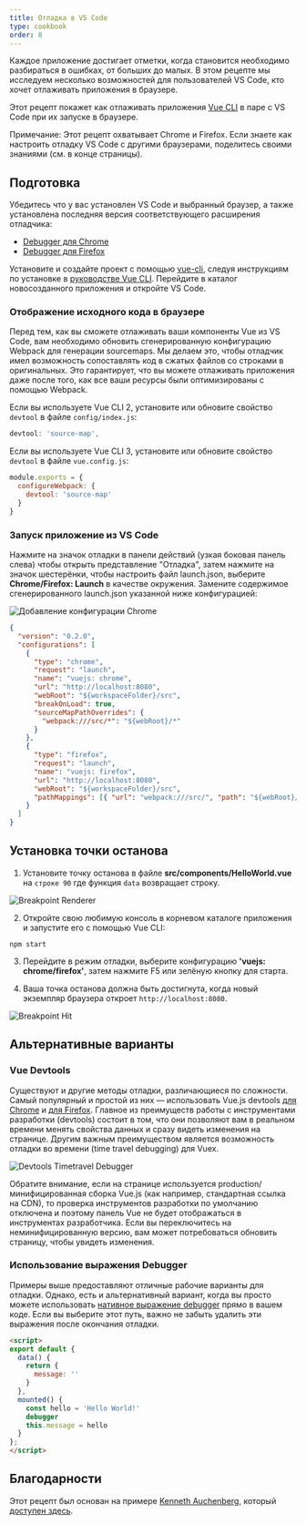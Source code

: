 ```yaml
---
title: Отладка в VS Code
type: cookbook
order: 8
---
```


Каждое приложение достигает отметки, когда становится необходимо разбираться в ошибках, от больших до малых. В этом рецепте мы исследуем несколько возможностей для пользователей VS Code, кто хочет отлаживать приложения в браузере.

Этот рецепт покажет как отлаживать приложения [Vue CLI](https://github.com/vuejs/vue-cli) в паре с VS Code при их запуске в браузере.

<p class="tip">Примечание: Этот рецепт охватывает Chrome и Firefox. Если знаете как настроить отладку VS Code с другими браузерами, поделитесь своими знаниями (см. в конце страницы).</p>

## Подготовка

Убедитесь что у вас установлен VS Code и выбранный браузер, а также установлена последняя версия соответствующего расширения отладчика:

* [Debugger для Chrome](https://marketplace.visualstudio.com/items?itemName=msjsdiag.debugger-for-chrome)
* [Debugger для Firefox](https://marketplace.visualstudio.com/items?itemName=hbenl.vscode-firefox-debug)

Установите и создайте проект с помощью [vue-cli](https://github.com/vuejs/vue-cli), следуя инструкциям по установке в [руководстве Vue CLI](https://cli.vuejs.org/ru/). Перейдите в каталог новосозданного приложения и откройте VS Code.

### Отображение исходного кода в браузере

Перед тем, как вы сможете отлаживать ваши компоненты Vue из VS Code, вам необходимо обновить сгенерированную конфигурацию Webpack для генерации sourcemaps. Мы делаем это, чтобы отладчик имел возможность сопоставлять код в сжатых файлов со строками в оригинальных. Это гарантирует, что вы можете отлаживать приложения даже после того, как все ваши ресурсы были оптимизированы с помощью Webpack.

Если вы используете Vue CLI 2, установите или обновите свойство `devtool` в файле `config/index.js`:

```js
devtool: 'source-map',
```

Если вы используете Vue CLI 3, установите или обновите свойство `devtool` в файле `vue.config.js`:

```js
module.exports = {
  configureWebpack: {
    devtool: 'source-map'
  }
}
```

### Запуск приложение из VS Code

Нажмите на значок отладки в панели действий (узкая боковая панель слева) чтобы открыть представление "Отладка", затем нажмите на значок шестерёнки, чтобы настроить файл launch.json, выберите **Chrome/Firefox: Launch** в качестве окружения. Замените содержимое сгенерированного launch.json указанной ниже конфигурацией:

![Добавление конфигурации Chrome](/images/config_add.png)

```json
{
  "version": "0.2.0",
  "configurations": [
    {
      "type": "chrome",
      "request": "launch",
      "name": "vuejs: chrome",
      "url": "http://localhost:8080",
      "webRoot": "${workspaceFolder}/src",
      "breakOnLoad": true,
      "sourceMapPathOverrides": {
        "webpack:///src/*": "${webRoot}/*"
      }
    },
    {
      "type": "firefox",
      "request": "launch",
      "name": "vuejs: firefox",
      "url": "http://localhost:8080",
      "webRoot": "${workspaceFolder}/src",
      "pathMappings": [{ "url": "webpack:///src/", "path": "${webRoot}/" }]
    }
  ]
}
```

## Установка точки останова

1.  Установите точку останова в файле **src/components/HelloWorld.vue** на `строке 90` где функция `data` возвращает строку.

  ![Breakpoint Renderer](/images/breakpoint_set.png)

2.  Откройте свою любимую консоль в корневом каталоге приложения и запустите его с помощью Vue CLI:

  ```
  npm start
  ```

3.  Перейдите в режим отладки, выберите конфигурацию **'vuejs: chrome/firefox'**, затем нажмите F5 или зелёную кнопку для старта.

4.  Ваша точка останова должна быть достигнута, когда новый экземпляр браузера откроет `http://localhost:8080`.

  ![Breakpoint Hit](/images/breakpoint_hit.png)

## Альтернативные варианты

### Vue Devtools

Существуют и другие методы отладки, различающиеся по сложности. Самый популярный и простой из них — использовать Vue.js devtools [для Chrome](https://chrome.google.com/webstore/detail/vuejs-devtools/nhdogjmejiglipccpnnnanhbledajbpd) и [для Firefox](https://addons.mozilla.org/en-US/firefox/addon/vue-js-devtools/). Главное из преимуществ работы с инструментами разработки (devtools) состоит в том, что они позволяют вам в реальном времени менять свойства данных и сразу видеть изменения на странице. Другим важным преимуществом является возможность отладки во времени (time travel debugging) для Vuex.

![Devtools Timetravel Debugger](/images/devtools-timetravel.gif)

<p class="tip">Обратите внимание, если на странице используется production/минифицированная сборка Vue.js (как например, стандартная ссылка на CDN), то проверка инструментов разработки по умолчанию отключена и поэтому панель Vue не будет отображаться в инструментах разработчика. Если вы переключитесь на неминифицированную версию, вам может потребоваться обновить страницу, чтобы увидеть изменения.</p>

### Использование выражения Debugger

Примеры выше предоставляют отличные рабочие варианты для отладки. Однако, есть и альтернативный вариант, когда вы просто можете использовать [нативное выражение debugger](https://developer.mozilla.org/ru/docs/Web/JavaScript/Reference/Statements/debugger) прямо в вашем коде. Если вы выберите этот путь, важно не забыть удалить эти выражения после окончания отладки.

```html
<script>
export default {
  data() {
    return {
      message: ''
    }
  },
  mounted() {
    const hello = 'Hello World!'
    debugger
    this.message = hello
  }
};
</script>
```

## Благодарности

Этот рецепт был основан на примере [Kenneth Auchenberg](https://twitter.com/auchenberg), который [доступен здесь](https://github.com/Microsoft/VSCode-recipes/tree/master/vuejs-cli).
